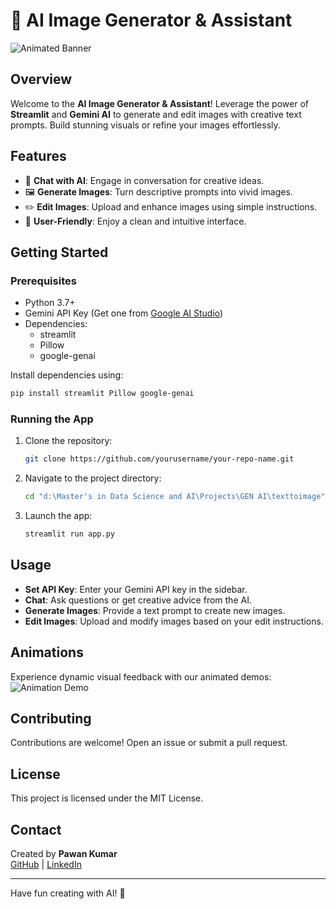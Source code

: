 # 🎨 AI Image Generator & Assistant

![Animated Banner](https://media.giphy.com/media/3o85xIO33l7RlmLR4I/giphy.gif)

## Overview

Welcome to the **AI Image Generator & Assistant**! Leverage the power of **Streamlit** and **Gemini AI** to generate and edit images with creative text prompts. Build stunning visuals or refine your images effortlessly.

## Features

- 💬 **Chat with AI**: Engage in conversation for creative ideas.
- 🖼️ **Generate Images**: Turn descriptive prompts into vivid images.
- ✏️ **Edit Images**: Upload and enhance images using simple instructions.
- 🚀 **User-Friendly**: Enjoy a clean and intuitive interface.

## Getting Started

### Prerequisites

- Python 3.7+
- Gemini API Key (Get one from [Google AI Studio](https://makersuite.google.com/))
- Dependencies:
  - streamlit
  - Pillow
  - google-genai

Install dependencies using:
```bash
pip install streamlit Pillow google-genai
```

### Running the App

1. Clone the repository:
   ```bash
   git clone https://github.com/yourusername/your-repo-name.git
   ```
2. Navigate to the project directory:
   ```bash
   cd "d:\Master's in Data Science and AI\Projects\GEN AI\texttoimage"
   ```
3. Launch the app:
   ```bash
   streamlit run app.py
   ```

## Usage

- **Set API Key**: Enter your Gemini API key in the sidebar.
- **Chat**: Ask questions or get creative advice from the AI.
- **Generate Images**: Provide a text prompt to create new images.
- **Edit Images**: Upload and modify images based on your edit instructions.

## Animations

Experience dynamic visual feedback with our animated demos:
![Animation Demo](https://media.giphy.com/media/l0HlNQ03J5JxX6lva/giphy.gif)

## Contributing

Contributions are welcome! Open an issue or submit a pull request.

## License

This project is licensed under the MIT License.

## Contact

Created by **Pawan Kumar**  
[GitHub](https://github.com/pawan941394/) | [LinkedIn](https://www.linkedin.com/in/pawan941394/)

---

Have fun creating with AI! 🚀
